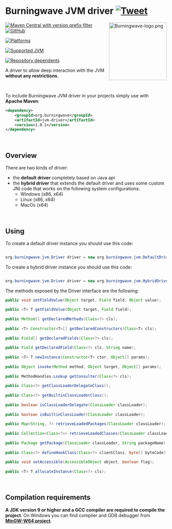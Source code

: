 # Burningwave JVM driver [![Tweet](https://img.shields.io/twitter/url/http/shields.io.svg?style=social)](https://twitter.com/intent/tweet?text=%40Burningwave_fw%20JVM%20driver%2C%20a%20%23driver%20to%20allow%20deep%20interaction%20with%20the%20JVM%20without%20any%20restrictions%20%28works%20on%20%23Java8%20%23Java9%20%23Java10%20%23Java11%20%23Java12%20%23Java13%20%23Java14%20%23Java15%20%23Java16%20%23Java17%29&url=https://burningwave.github.io/jvm-driver/)

<a href="https://www.burningwave.org">
<img src="https://raw.githubusercontent.com/burningwave/core/master/Burningwave-logo.png" alt="Burningwave-logo.png" height="180px" align="right"/>
</a>

[![Maven Central with version prefix filter](https://img.shields.io/maven-central/v/org.burningwave/jvm-driver/1)](https://maven-badges.herokuapp.com/maven-central/org.burningwave/jvm-driver/)
[![GitHub](https://img.shields.io/github/license/burningwave/jvm-driver)](https://github.com/burningwave/jvm-driver/blob/main/LICENSE)

[![Platforms](https://img.shields.io/badge/platforms-Windows%2C%20Mac%20OS%2C%20Linux-orange)](https://github.com/burningwave/jvm-driver/actions/runs/1221429277)

[![Supported JVM](https://img.shields.io/badge/supported%20JVM-8%2C%209%2C%2010%2C%2011%2C%2012%2C%2013%2C%2014%2C%2015%2C%2016%2C%2017-blueviolet)](https://github.com/burningwave/jvm-driver/actions/runs/1221429277)

[![Repository dependents](https://badgen.net/github/dependents-repo/burningwave/jvm-driver)](https://github.com/burningwave/jvm-driver/network/dependents)

A driver to allow deep interaction with the JVM **without any restrictions**.

<br/>

To include Burningwave JVM driver in your projects simply use with **Apache Maven**:
```xml
<dependency>
    <groupId>org.burningwave</groupId>
    <artifactId>jvm-driver</artifactId>
    <version>1.0.1</version>
</dependency>	
```

<br/>

## Overview

There are two kinds of driver:

* the **default driver** completely based on Java api
* the **hybrid driver** that extends the default driver and uses some custom JNI code that works on the following system configurations:
    * Windows (x86, x64)
    * Linux (x86, x64)
    * MacOs (x64)

<br/>

## Using

To create a default driver instance you should use this code:
```java

org.burningwave.jvm.Driver driver = new org.burningwave.jvm.DefaultDriver();
```

To create a hybrid driver instance you should use this code:
```java

org.burningwave.jvm.Driver driver = new org.burningwave.jvm.HybridDriver();
```

The methods exposed by the Driver interface are the following:
```java                                                                                                     
public void setFieldValue(Object target, Field field, Object value);                                    
                                                                                                        
public <T> T getFieldValue(Object target, Field field);                                                 
                                                                                                        
public Method[] getDeclaredMethods(Class<?> cls);                                                       
                                                                                                        
public <T> Constructor<T>[] getDeclaredConstructors(Class<T> cls);                                      
                                                                                                        
public Field[] getDeclaredFields(Class<?> cls);                                                         
                                                                                                        
public Field getDeclaredField(Class<?> cls, String name);                                               
                                                                                                        
public <T> T newInstance(Constructor<T> ctor, Object[] params);                                         
                                                                                                        
public Object invoke(Method method, Object target, Object[] params);                                    
                                                                                                        
public MethodHandles.Lookup getConsulter(Class<?> cls);                                                               
                                                                                                        
public Class<?> getClassLoaderDelegateClass();                                                          
                                                                                                        
public Class<?> getBuiltinClassLoaderClass();                                                           
                                                                                                        
public boolean isClassLoaderDelegate(ClassLoader classLoader);                                          
                                                                                                        
public boolean isBuiltinClassLoader(ClassLoader classLoader);                                           
                                                                                                        
public Map<String, ?> retrieveLoadedPackages(ClassLoader classLoader);                                  
                                                                                                        
public Collection<Class<?>> retrieveLoadedClasses(ClassLoader classLoader);                             
                                                                                                        
public Package getPackage(ClassLoader classLoader, String packageName);
                                                                                                        
public Class<?> defineHookClass(Class<?> clientClass, byte[] byteCode);                                 
                                                                                                        
public void setAccessible(AccessibleObject object, boolean flag);                                       
                                                                                                        
public <T> T allocateInstance(Class<?> cls);                                                            
```

<br/>

## Compilation requirements

**A JDK version 9 or higher and a GCC compiler are required to compile the project**. On Windows you can find compiler and GDB debugger from [**MinGW-W64 project**](https://sourceforge.net/projects/mingw-w64/files/Toolchains%20targetting%20Win64/Personal%20Builds/mingw-builds/8.1.0/threads-win32/seh/).

